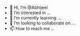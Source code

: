 - 👋 Hi, I’m @Abhijeel
- 👀 I’m interested in ...
- 🌱 I’m currently learning ...
- 💞️ I’m looking to collaborate on ...
- 📫 How to reach me ...

<!---
Abhijeel/Abhijeel is a ✨ special ✨ repository because its `README.md` (this file) appears on your GitHub profile.
You can click the Preview link to take a look at your changes.
--->
